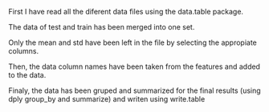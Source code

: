 First I have read all the diferent data files using the data.table package.

The data of test and train has been merged into one set.

Only the mean and std have been left in the file by selecting the appropiate columns. 

Then, the data column names have been taken from the features and added to the data.

Finaly, the data has been gruped and summarized for the final results (using dply group_by and summarize) and writen using write.table 


